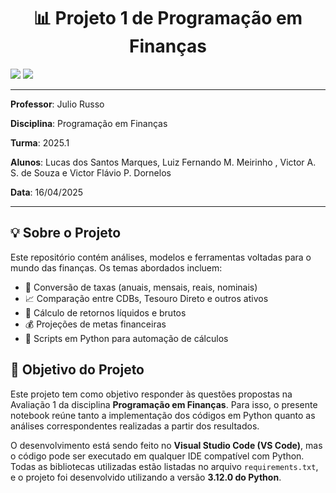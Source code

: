 
<h1 align="center">📊 Projeto 1 de Programação em Finanças</h1>



<p align="left">
  <img src="https://img.shields.io/badge/Python-3776AB?style=for-the-badge&logo=python&logoColor=white"/>
  <img src="https://img.shields.io/badge/Finance-Data%20Analysis-blue?style=for-the-badge"/>

---
**Professor**: Julio Russo

**Disciplina**: Programação em Finanças

**Turma**: 2025.1

**Alunos**: Lucas dos Santos Marques, Luiz Fernando M. Meirinho , Victor A. S. de Souza e Victor Flávio P. Dornelos

**Data**: 16/04/2025

---
## 💡 Sobre o Projeto

Este repositório contém análises, modelos e ferramentas voltadas para o mundo das finanças. Os temas abordados incluem:

- 🧮 Conversão de taxas (anuais, mensais, reais, nominais)
- 📈 Comparação entre CDBs, Tesouro Direto e outros ativos
- 🧾 Cálculo de retornos líquidos e brutos
- 💰 Projeções de metas financeiras
- 🐍 Scripts em Python para automação de cálculos

## 📌 Objetivo do Projeto

Este projeto tem como objetivo responder às questões propostas na Avaliação 1 da disciplina **Programação em Finanças**. Para isso, o presente notebook reúne tanto a implementação dos códigos em Python quanto as análises correspondentes realizadas a partir dos resultados.

O desenvolvimento está sendo feito no **Visual Studio Code (VS Code)**, mas o código pode ser executado em qualquer IDE compatível com Python. Todas as bibliotecas utilizadas estão listadas no arquivo `requirements.txt`, e o projeto foi desenvolvido utilizando a versão **3.12.0 do Python**.

